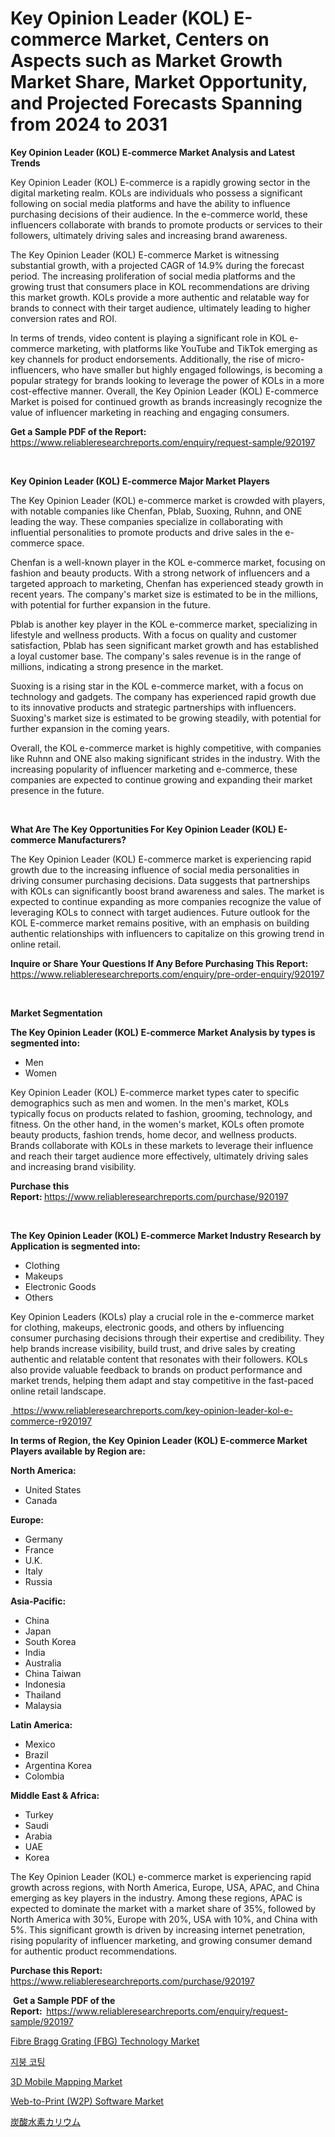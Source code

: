 <p><h1>Key Opinion Leader (KOL) E-commerce Market, Centers on Aspects such as Market Growth Market Share, Market Opportunity, and Projected Forecasts Spanning from 2024 to 2031</h1></p><p><strong>Key Opinion Leader (KOL) E-commerce Market Analysis and Latest Trends</strong></p>
<p><p>Key Opinion Leader (KOL) E-commerce is a rapidly growing sector in the digital marketing realm. KOLs are individuals who possess a significant following on social media platforms and have the ability to influence purchasing decisions of their audience. In the e-commerce world, these influencers collaborate with brands to promote products or services to their followers, ultimately driving sales and increasing brand awareness.</p><p>The Key Opinion Leader (KOL) E-commerce Market is witnessing substantial growth, with a projected CAGR of 14.9% during the forecast period. The increasing proliferation of social media platforms and the growing trust that consumers place in KOL recommendations are driving this market growth. KOLs provide a more authentic and relatable way for brands to connect with their target audience, ultimately leading to higher conversion rates and ROI.</p><p>In terms of trends, video content is playing a significant role in KOL e-commerce marketing, with platforms like YouTube and TikTok emerging as key channels for product endorsements. Additionally, the rise of micro-influencers, who have smaller but highly engaged followings, is becoming a popular strategy for brands looking to leverage the power of KOLs in a more cost-effective manner. Overall, the Key Opinion Leader (KOL) E-commerce Market is poised for continued growth as brands increasingly recognize the value of influencer marketing in reaching and engaging consumers.</p></p>
<p><strong>Get a Sample PDF of the Report:&nbsp;</strong> <a href="https://www.reliableresearchreports.com/enquiry/request-sample/920197">https://www.reliableresearchreports.com/enquiry/request-sample/920197</a></p>
<p>&nbsp;</p>
<p><strong>Key Opinion Leader (KOL) E-commerce Major Market Players</strong></p>
<p><p>The Key Opinion Leader (KOL) e-commerce market is crowded with players, with notable companies like Chenfan, Pblab, Suoxing, Ruhnn, and ONE leading the way. These companies specialize in collaborating with influential personalities to promote products and drive sales in the e-commerce space.</p><p>Chenfan is a well-known player in the KOL e-commerce market, focusing on fashion and beauty products. With a strong network of influencers and a targeted approach to marketing, Chenfan has experienced steady growth in recent years. The company's market size is estimated to be in the millions, with potential for further expansion in the future.</p><p>Pblab is another key player in the KOL e-commerce market, specializing in lifestyle and wellness products. With a focus on quality and customer satisfaction, Pblab has seen significant market growth and has established a loyal customer base. The company's sales revenue is in the range of millions, indicating a strong presence in the market.</p><p>Suoxing is a rising star in the KOL e-commerce market, with a focus on technology and gadgets. The company has experienced rapid growth due to its innovative products and strategic partnerships with influencers. Suoxing's market size is estimated to be growing steadily, with potential for further expansion in the coming years.</p><p>Overall, the KOL e-commerce market is highly competitive, with companies like Ruhnn and ONE also making significant strides in the industry. With the increasing popularity of influencer marketing and e-commerce, these companies are expected to continue growing and expanding their market presence in the future.</p></p>
<p>&nbsp;</p>
<p><strong>What Are The Key Opportunities For Key Opinion Leader (KOL) E-commerce Manufacturers?</strong></p>
<p><p>The Key Opinion Leader (KOL) E-commerce market is experiencing rapid growth due to the increasing influence of social media personalities in driving consumer purchasing decisions. Data suggests that partnerships with KOLs can significantly boost brand awareness and sales. The market is expected to continue expanding as more companies recognize the value of leveraging KOLs to connect with target audiences. Future outlook for the KOL E-commerce market remains positive, with an emphasis on building authentic relationships with influencers to capitalize on this growing trend in online retail.</p></p>
<p><strong>Inquire or Share Your Questions If Any Before Purchasing This Report:</strong> <a href="https://www.reliableresearchreports.com/enquiry/pre-order-enquiry/920197">https://www.reliableresearchreports.com/enquiry/pre-order-enquiry/920197</a></p>
<p>&nbsp;</p>
<p><strong>Market Segmentation</strong></p>
<p><strong>The Key Opinion Leader (KOL) E-commerce Market Analysis by types is segmented into:</strong></p>
<p><ul><li>Men</li><li>Women</li></ul></p>
<p><p>Key Opinion Leader (KOL) E-commerce market types cater to specific demographics such as men and women. In the men's market, KOLs typically focus on products related to fashion, grooming, technology, and fitness. On the other hand, in the women's market, KOLs often promote beauty products, fashion trends, home decor, and wellness products. Brands collaborate with KOLs in these markets to leverage their influence and reach their target audience more effectively, ultimately driving sales and increasing brand visibility.</p></p>
<p><strong>Purchase this Report:&nbsp;</strong><a href="https://www.reliableresearchreports.com/purchase/920197">https://www.reliableresearchreports.com/purchase/920197</a></p>
<p>&nbsp;</p>
<p><strong>The Key Opinion Leader (KOL) E-commerce Market Industry Research by Application is segmented into:</strong></p>
<p><ul><li>Clothing</li><li>Makeups</li><li>Electronic Goods</li><li>Others</li></ul></p>
<p><p>Key Opinion Leaders (KOLs) play a crucial role in the e-commerce market for clothing, makeups, electronic goods, and others by influencing consumer purchasing decisions through their expertise and credibility. They help brands increase visibility, build trust, and drive sales by creating authentic and relatable content that resonates with their followers. KOLs also provide valuable feedback to brands on product performance and market trends, helping them adapt and stay competitive in the fast-paced online retail landscape.</p></p>
<p><a href="https://www.reliableresearchreports.com/key-opinion-leader-kol-e-commerce-r920197">&nbsp;https://www.reliableresearchreports.com/key-opinion-leader-kol-e-commerce-r920197</a></p>
<p><strong>In terms of Region, the Key Opinion Leader (KOL) E-commerce Market Players available by Region are:</strong></p>
<p>
    <p> <strong> North America: </strong>
        <ul>
            <li>United States</li>
            <li>Canada</li>
        </ul>
        </p> 
    <p> <strong> Europe: </strong>
        <ul>
            <li>Germany</li>
            <li>France</li>
            <li>U.K.</li>
            <li>Italy</li>
            <li>Russia</li>
        </ul>
        </p> 
    <p> <strong> Asia-Pacific: </strong>
        <ul>
            <li>China</li>
            <li>Japan</li>
            <li>South Korea</li>
            <li>India</li>
            <li>Australia</li>
            <li>China Taiwan</li>
            <li>Indonesia</li>
            <li>Thailand</li>
            <li>Malaysia</li>
        </ul>
        </p> 
    <p> <strong> Latin America: </strong>
        <ul>
            <li>Mexico</li>
            <li>Brazil</li>
            <li>Argentina Korea</li>
            <li>Colombia</li>
        </ul>
        </p> 
    <p> <strong> Middle East & Africa: </strong>
        <ul>
            <li>Turkey</li>
            <li>Saudi</li>
            <li>Arabia</li>
            <li>UAE</li>
            <li>Korea</li>
        </ul>
    </p>
    </p>
<p><p>The Key Opinion Leader (KOL) e-commerce market is experiencing rapid growth across regions, with North America, Europe, USA, APAC, and China emerging as key players in the industry. Among these regions, APAC is expected to dominate the market with a market share of 35%, followed by North America with 30%, Europe with 20%, USA with 10%, and China with 5%. This significant growth is driven by increasing internet penetration, rising popularity of influencer marketing, and growing consumer demand for authentic product recommendations.</p></p>
<p><strong>Purchase this Report: </strong><a href="https://www.reliableresearchreports.com/purchase/920197">https://www.reliableresearchreports.com/purchase/920197</a></p>
<p>&nbsp;<strong>Get a Sample PDF of the Report:&nbsp;&nbsp;</strong><a href="https://www.reliableresearchreports.com/enquiry/request-sample/920197">https://www.reliableresearchreports.com/enquiry/request-sample/920197</a></p>
<p><strong></strong></p>
<p><p><a href="https://github.com/maudAbbott7/Market-Research-Report-List-1/blob/main/fibre-bragg-grating-fbg-technology-market.md">Fibre Bragg Grating (FBG) Technology Market</a></p><p><a href="https://github.com/trmesnao7959541/Market-Research-Report-List-2/blob/main/442597659842.md">지붕 코팅</a></p><p><a href="https://www.linkedin.com/pulse/3d-mobile-mapping-market-size-cagr-trends-2024-2030-craigalytics-zsxhc">3D Mobile Mapping Market</a></p><p><a href="https://github.com/mancsybtousav/Market-Research-Report-List-2/blob/main/web-to-print-w2p-software-market.md">Web-to-Print (W2P) Software Market</a></p><p><a href="https://github.com/KaydenJohns1964/Market-Research-Report-List-1/blob/main/354235661257.md">炭酸水素カリウム</a></p></p>